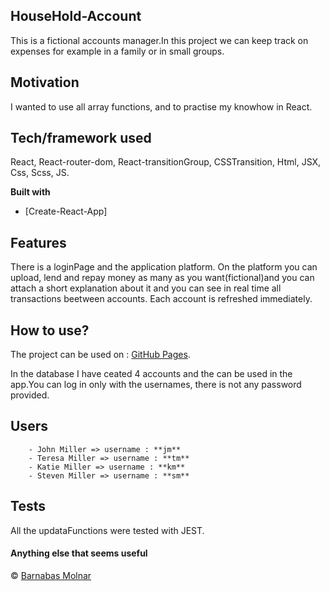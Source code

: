 
## HouseHold-Account
This is a fictional accounts manager.In this project we can keep track on expenses for example in a family or in  small groups. 

## Motivation
I wanted to use all array functions, and to practise my knowhow in React.


## Tech/framework used
React, React-router-dom, React-transitionGroup, CSSTransition, Html, JSX, Css, Scss, JS.

<b>Built with</b>
- [Create-React-App]

## Features
There is a loginPage and the application platform. On the platform you can upload, lend and repay money as many as you want(fictional)and you can attach a short explanation about it and you can see in real time all transactions beetween accounts. Each account is refreshed immediately.




## How to use?
The project can be used on : [GitHub Pages](https://barna-molnar.github.io/household-account/).


In the database I have ceated 4 accounts and the can be used in the app.You can log in only with the usernames, there is not any password provided.  


## Users
        - John Miller => username : **jm**
        - Teresa Miller => username : **tm**
        - Katie Miller => username : **km**
        - Steven Miller => username : **sm**

## Tests
All the updataFunctions were tested with JEST.

#### Anything else that seems useful


 © [Barnabas Molnar]()
